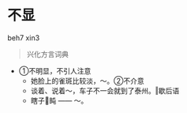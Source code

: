 # 不显
beh7 xin3
> 兴化方言词典
- ①不明显，不引人注意
  - 她脸上的雀斑比较淡，～。②不介意
  - 谈着、说着～，车子不一会就到了泰州。‖歇后语
  - 瞎子𥅻盹 —— ～。
